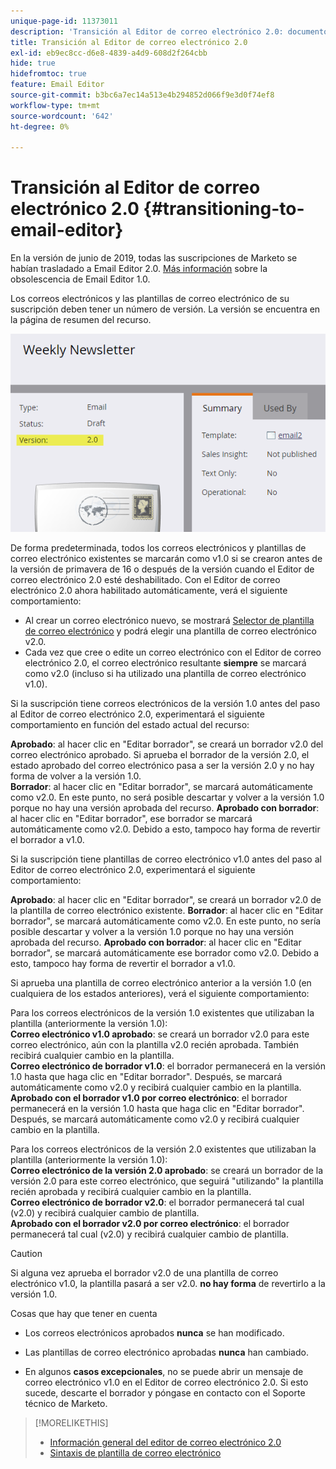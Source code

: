 ```yaml
---
unique-page-id: 11373011
description: 'Transición al Editor de correo electrónico 2.0: documentos de Marketo, documentación del producto'
title: Transición al Editor de correo electrónico 2.0
exl-id: eb9ec8cc-d6e8-4839-a4d9-608d2f264cbb
hide: true
hidefromtoc: true
feature: Email Editor
source-git-commit: b3bc6a7ec14a513e4b294852d066f9e3d0f74ef8
workflow-type: tm+mt
source-wordcount: '642'
ht-degree: 0%

---
```


# Transición al Editor de correo electrónico 2.0 {#transitioning-to-email-editor}

En la versión de junio de 2019, todas las suscripciones de Marketo se habían trasladado a Email Editor 2.0. [Más información](https://nation.marketo.com/docs/DOC-7038) sobre la obsolescencia de Email Editor 1.0.

Los correos electrónicos y las plantillas de correo electrónico de su suscripción deben tener un número de versión. La versión se encuentra en la página de resumen del recurso.

![](assets/five-5.png)

De forma predeterminada, todos los correos electrónicos y plantillas de correo electrónico existentes se marcarán como v1.0 si se crearon antes de la versión de primavera de 16 o después de la versión cuando el Editor de correo electrónico 2.0 esté deshabilitado. Con el Editor de correo electrónico 2.0 ahora habilitado automáticamente, verá el siguiente comportamiento:

* Al crear un correo electrónico nuevo, se mostrará [Selector de plantilla de correo electrónico](email-template-picker-overview.md) y podrá elegir una plantilla de correo electrónico v2.0.
* Cada vez que cree o edite un correo electrónico con el Editor de correo electrónico 2.0, el correo electrónico resultante **siempre** se marcará como v2.0 (incluso si ha utilizado una plantilla de correo electrónico v1.0).

Si la suscripción tiene correos electrónicos de la versión 1.0 antes del paso al Editor de correo electrónico 2.0, experimentará el siguiente comportamiento en función del estado actual del recurso:

**Aprobado**: al hacer clic en &quot;Editar borrador&quot;, se creará un borrador v2.0 del correo electrónico aprobado. Si aprueba el borrador de la versión 2.0, el estado aprobado del correo electrónico pasa a ser la versión 2.0 y no hay forma de volver a la versión 1.0.\
**Borrador**: al hacer clic en &quot;Editar borrador&quot;, se marcará automáticamente como v2.0. En este punto, no será posible descartar y volver a la versión 1.0 porque no hay una versión aprobada del recurso.
**Aprobado con borrador**: al hacer clic en &quot;Editar borrador&quot;, ese borrador se marcará automáticamente como v2.0. Debido a esto, tampoco hay forma de revertir el borrador a v1.0.

Si la suscripción tiene plantillas de correo electrónico v1.0 antes del paso al Editor de correo electrónico 2.0, experimentará el siguiente comportamiento:

**Aprobado**: al hacer clic en &quot;Editar borrador&quot;, se creará un borrador v2.0 de la plantilla de correo electrónico existente.
**Borrador**: al hacer clic en &quot;Editar borrador&quot;, se marcará automáticamente como v2.0. En este punto, no sería posible descartar y volver a la versión 1.0 porque no hay una versión aprobada del recurso.
**Aprobado con borrador**: al hacer clic en &quot;Editar borrador&quot;, se marcará automáticamente ese borrador como v2.0. Debido a esto, tampoco hay forma de revertir el borrador a v1.0.

Si aprueba una plantilla de correo electrónico anterior a la versión 1.0 (en cualquiera de los estados anteriores), verá el siguiente comportamiento:

Para los correos electrónicos de la versión 1.0 existentes que utilizaban la plantilla (anteriormente la versión 1.0):\
**Correo electrónico v1.0 aprobado**: se creará un borrador v2.0 para este correo electrónico, aún con la plantilla v2.0 recién aprobada. También recibirá cualquier cambio en la plantilla.\
**Correo electrónico de borrador v1.0**: el borrador permanecerá en la versión 1.0 hasta que haga clic en &quot;Editar borrador&quot;. Después, se marcará automáticamente como v2.0 y recibirá cualquier cambio en la plantilla.\
**Aprobado con el borrador v1.0 por correo electrónico**: el borrador permanecerá en la versión 1.0 hasta que haga clic en &quot;Editar borrador&quot;. Después, se marcará automáticamente como v2.0 y recibirá cualquier cambio en la plantilla.

Para los correos electrónicos de la versión 2.0 existentes que utilizaban la plantilla (anteriormente la versión 1.0):\
**Correo electrónico de la versión 2.0 aprobado**: se creará un borrador de la versión 2.0 para este correo electrónico, que seguirá &quot;utilizando&quot; la plantilla recién aprobada y recibirá cualquier cambio en la plantilla.\
**Correo electrónico de borrador v2.0**: el borrador permanecerá tal cual (v2.0) y recibirá cualquier cambio de plantilla.\
**Aprobado con el borrador v2.0 por correo electrónico**: el borrador permanecerá tal cual (v2.0) y recibirá cualquier cambio de plantilla.

>[!CAUTION]
>
>Si alguna vez aprueba el borrador v2.0 de una plantilla de correo electrónico v1.0, la plantilla pasará a ser v2.0. **no hay forma** de revertirlo a la versión 1.0.

Cosas que hay que tener en cuenta

* Los correos electrónicos aprobados **nunca** se han modificado.

* Las plantillas de correo electrónico aprobadas **nunca** han cambiado.

* En algunos **casos excepcionales**, no se puede abrir un mensaje de correo electrónico v1.0 en el Editor de correo electrónico 2.0. Si esto sucede, descarte el borrador y póngase en contacto con el Soporte técnico de Marketo.

>[!MORELIKETHIS]
>
>* [Información general del editor de correo electrónico 2.0](/help/marketo/product-docs/email-marketing/general/email-editor-2/email-editor-v2-0-overview.md)
>* [Sintaxis de plantilla de correo electrónico](/help/marketo/product-docs/email-marketing/general/email-editor-2/email-template-syntax.md)
